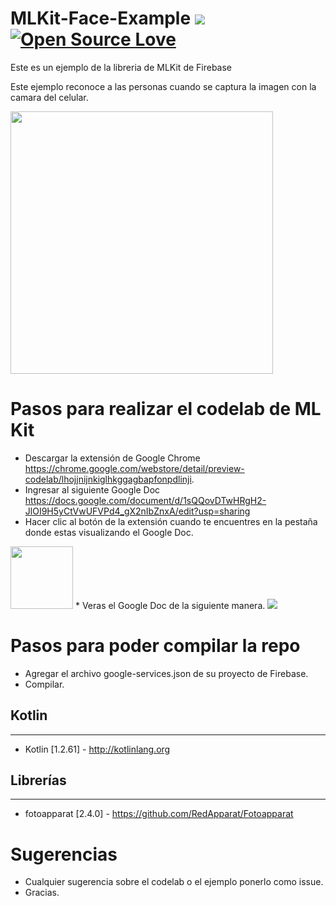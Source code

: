 # MLKit-Face-Example <a href="https://codeclimate.com/github/carlosgub/MLKit-Face-Example"><img src="https://api.codeclimate.com/v1/badges/a99a88d28ad37a79dbf6/maintainability" /></a> [![Open Source Love](https://badges.frapsoft.com/os/v1/open-source.svg?v=102)](https://github.com/ellerbrock/open-source-badge/)

Este es un ejemplo de la libreria de MLKit de Firebase

Este ejemplo reconoce a las personas cuando se captura la imagen con la camara del celular.

<img src="/gif/example.gif" height="420" />

# Pasos para realizar el codelab de ML Kit

* Descargar la extensión de Google Chrome https://chrome.google.com/webstore/detail/preview-codelab/lhojjnijnkiglhkggagbapfonpdlinji.
* Ingresar al siguiente Google Doc https://docs.google.com/document/d/1sQQovDTwHRgH2-JlOI9H5yCtVwUFVPd4_gX2nIbZnxA/edit?usp=sharing
* Hacer clic al botón de la extensión cuando te encuentres en la pestaña donde estas visualizando el Google Doc.
<img src="https://lh3.googleusercontent.com/IwT4c3_KKYLhytbK7HCcMrl-P64Y1qgJgETTeh1Fxt6H-eJnGm1mVErdC_mwhUoor9T1E3CN9AA=w128-h128-e365" height="100"/>
* Veras el Google Doc de la siguiente manera.
<img src="https://i.imgur.com/kxcwtZT.png"/>

# Pasos para poder compilar la repo

* Agregar el archivo google-services.json de su proyecto de Firebase.
* Compilar.
 
## Kotlin
---
 * Kotlin [1.2.61] - http://kotlinlang.org
 
 ## Librerías
---
 * fotoapparat [2.4.0] - https://github.com/RedApparat/Fotoapparat
 
# Sugerencias

* Cualquier sugerencia sobre el codelab o el ejemplo ponerlo como issue.
* Gracias.
 

